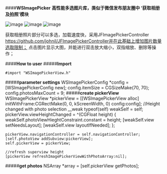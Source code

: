 ####**WSImagePicker**
**高性能多选图片库，类似于微信发布朋友圈中 ‘获取相册及拍照’模块**

![image](http://ofa0lelax.bkt.clouddn.com/3.png-w320h0) ![image](http://ofa0lelax.bkt.clouddn.com/2.png-w320h0) ![image](http://ofa0lelax.bkt.clouddn.com/1.png-w320h0)

获取相册照片部分可以多选，加载速度快，采用JFImagePickerController https://github.com/johnil/JFImagePickerController并在此基础上增加图片数量选取限制；
点击图片显示大图，并能进行双击放大缩小，双指缩放、删除等操作；

####**How to user**
#####**Import**

    #import "WSImagePickerView.h"
    
#####**parameter settings**
    WSImagePickerConfig *config = [WSImagePickerConfig new];
    config.itemSize = CGSizeMake(70, 70);
    config.photosMaxCount = 9;
#####**create pickerView**    
	WSImagePickerView *pickerView = [[WSImagePickerView alloc] initWithFrame:CGRectMake(0, 0, kScreenWidth, 0) config:config];
    //Height changed with photo selection
     __weak typeof(self) weakSelf = self;
    pickerView.viewHeightChanged = ^(CGFloat height) {
        weakSelf.photoViewHieghtConstraint.constant = height;
        [weakSelf.view setNeedsLayout];
        [weakSelf.view layoutIfNeeded];
    };
    
    pickerView.navigationController = self.navigationController;
    [self.photoView addSubview:pickerView];
    self.pickerView = pickerView;
    
    //refresh superview height
    [pickerView refreshImagePickerViewWithPhotoArray:nil];
    


#####**get photos**
	NSArray *array = [self.pickerView getPhotos];

